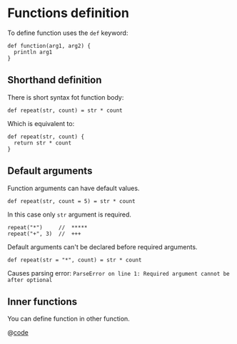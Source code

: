 # Functions definition

To define function uses the `def` keyword:

```own
def function(arg1, arg2) {
  println arg1
}
```

## Shorthand definition

There is short syntax fot function body:

```own
def repeat(str, count) = str * count
```

Which is equivalent to:

```own
def repeat(str, count) {
  return str * count
}
```

## Default arguments

Function arguments can have default values.

```own
def repeat(str, count = 5) = str * count
```

In this case only `str` argument is required.

```own
repeat("*")     //  *****
repeat("+", 3)  //  +++
```

Default arguments can't be declared before required arguments.

```own
def repeat(str = "*", count) = str * count
```

Causes parsing error: `ParseError on line 1: Required argument cannot be after optional`

## Inner functions

You can define function in other function.

@[code](../../code/basics/fibonacci.own)

